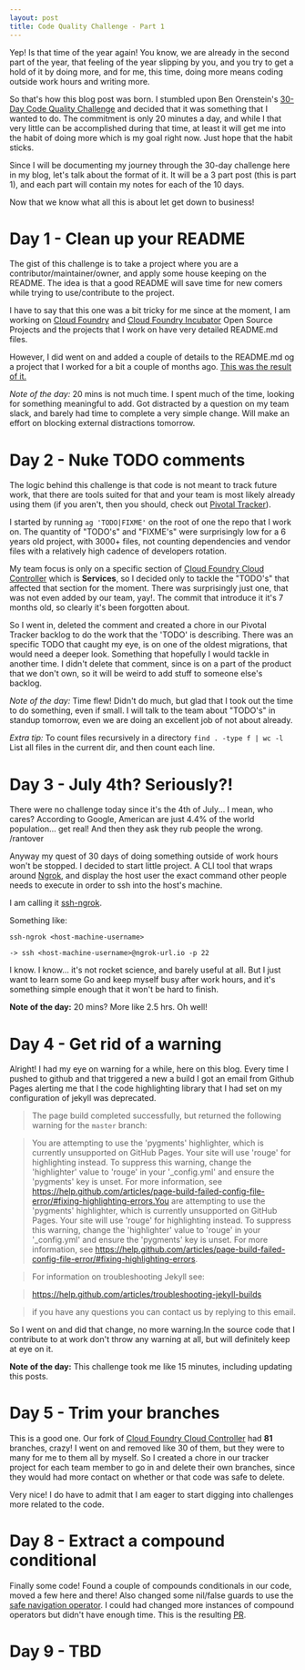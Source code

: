 ```yaml
---
layout: post
title: Code Quality Challenge - Part 1 
---
```


Yep! Is that time of the year again! You know, we are already in the second part of the year, that feeling of the year slipping by you, and you try to get a hold of it by doing more, and for me, this time, doing more means coding outside work hours and writing more.

So that's how this blog post was born. I stumbled upon Ben Orenstein's [30-Day Code Quality Challenge](https://www.codequalitychallenge.com/) and decided that it was something that I wanted to do. The commitment is only 20 minutes a day, and while I that very little can be accomplished during that time, at least it will get me into the habit of doing more which is my goal right now. Just hope that the habit sticks.

Since I will be documenting my journey through the 30-day challenge here in my blog, let's talk about the format of it. It will be a 3 part post (this is part 1), and each part will contain my notes for each of the 10 days.

Now that we know what all this is about let get down to business!

# Day 1 - Clean up your README

The gist of this challenge is to take a project where you are a contributor/maintainer/owner, and apply some house keeping on the README. The idea is that a good README will save time for new comers while trying to use/contribute to the project.

I have to say that this one was a bit tricky for me since at the moment, I am working on [Cloud Foundry](https://github.com/cloudfoundry) and [Cloud Foundry Incubator](https://github.com/cloudfoundry-incubator) Open Source Projects and the projects that I work on have very detailed README.md files.

However, I did went on and added a couple of details to the README.md og a project that I worked for a bit a couple of months ago. [This was the result of it.](https://github.com/cloudfoundry-incubator/gcp-broker-proxy/pull/6/files)

*Note of the day:* 20 mins is not much time. I spent much of the time, looking for something meaningful to add. Got distracted by a question on my team slack, and barely had time to complete a very simple change. Will make an effort on blocking external distractions tomorrow.

# Day 2 - Nuke TODO comments

The logic behind this challenge is that code is not meant to track future work, that there are tools suited for that and your team is most likely already using them (if you aren't, then you should, check out [Pivotal Tracker](https://www.pivotaltracker.com/dashboard)).

I started by running ```ag 'TODO|FIXME'``` on the root of one the repo that I work on. The quantity of "TODO's" and "FIXME's" were surprisingly low for a 6 years old project, with 3000+ files, not counting dependencies and vendor files with a relatively high cadence of developers rotation.

My team focus is only on a specific section of [Cloud Foundry Cloud Controller](https://github.com/cloudfoundry/cloud_controller_ng) which is **Services**, so I decided only to tackle the "TODO's" that affected that section for the moment. There was surprisingly just one, that was not even added by our team, yay!. The commit that introduce it it's 7 months old, so clearly it's been forgotten about.

So I went in, deleted the comment and created a chore in our Pivotal Tracker backlog to do the work that the 'TODO' is describing. There was an specific TODO that caught my eye, is on one of the oldest migrations, that would need a deeper look. Something that hopefully I would tackle in another time. I didn't delete that comment, since is on a part of the product that we don't own, so it will be weird to add stuff to someone else's backlog.

*Note of the day:* Time flew! Didn't do much, but glad that I took out the time to do something, even if small. I will talk to the team about "TODO's" in standup tomorrow, even we are doing an excellent job of not about already. 

*Extra tip:* To count files recursively in a directory 
```find . -type f | wc -l```
List all files in the current dir, and then count each line.

# Day 3 - July 4th? Seriously?!

There were no challenge today since it's the 4th of July... I mean, who cares? According to Google, American are just 4.4% of the world population... get real! And then they ask they rub people the wrong. /rantover

Anyway my quest of 30 days of doing something outside of work hours won't be stopped. I decided to start little project. A CLI tool that wraps around [Ngrok](https://ngrok.com/), and display the host user the exact command other people needs to execute in order to ssh into the host's machine.

I am calling it [ssh-ngrok](https://github.com/lurraca/ssh-ngrok). 

Something like:

```
ssh-ngrok <host-machine-username>

-> ssh <host-machine-username>@ngrok-url.io -p 22
```

I know. I know... it's not rocket science, and barely useful at all. But I just want to learn some Go and keep myself busy after work hours, and it's something simple enough that it won't be hard to finish.

**Note of the day:** 20 mins? More like 2.5 hrs. Oh well!

# Day 4 -  Get rid of a warning

Alright! I had my eye on warning for a while, here on this blog. Every time I pushed to github and that triggered a new a build I got an email from Github Pages alerting me that I the code highlighting library that I had set on my configuration of jekyll was deprecated.


> The page build completed successfully, but returned the following warning for the `master` branch:

> You are attempting to use the 'pygments' highlighter, which is currently unsupported on GitHub Pages. Your site will use 'rouge' for highlighting instead. To suppress this warning, change the 'highlighter' value to 'rouge' in your '_config.yml' and ensure the 'pygments' key is unset. For more information, see https://help.github.com/articles/page-build-failed-config-file-error/#fixing-highlighting-errors.You are attempting to use the 'pygments' highlighter, which is currently unsupported on GitHub Pages. Your site will use 'rouge' for highlighting instead. To suppress this warning, change the 'highlighter' value to 'rouge' in your '_config.yml' and ensure the 'pygments' key is unset. For more information, see https://help.github.com/articles/page-build-failed-config-file-error/#fixing-highlighting-errors.

> For information on troubleshooting Jekyll see:

>  https://help.github.com/articles/troubleshooting-jekyll-builds

> if you have any questions you can contact us by replying to this email.


So I went on and did that change, no more warning.In the source code that I contribute to at work don't throw any warning at all, but will definitely keep at eye on it.

**Note of the day:** This challenge took me like 15 minutes, including updating this posts. 

# Day 5 - Trim your branches

This is a good one. Our fork of [Cloud Foundry Cloud Controller](https://github.com/cloudfoundry/cloud_controller_ng) had **81** branches, crazy! I went on and removed like 30 of them, but they were to many for me to them all by myself. So I created a chore in our tracker project for each team member to go in and delete their own branches, since they would had more contact on whether or that code was safe to delete.

Very nice! I do have to admit that I am eager to start digging into challenges more related to the code.

# Day 8 - Extract a compound conditional

Finally some code! Found a couple of compounds conditionals in our code, moved a few here and there! Also changed some nil/false guards to use the [safe navigation operator](http://mitrev.net/ruby/2015/11/13/the-operator-in-ruby/). I could had changed more instances of compound operators but didn't have enough time. This is the resulting [PR](https://github.com/cloudfoundry/cloud_controller_ng/pull/1172).

# Day 9 - TBD
